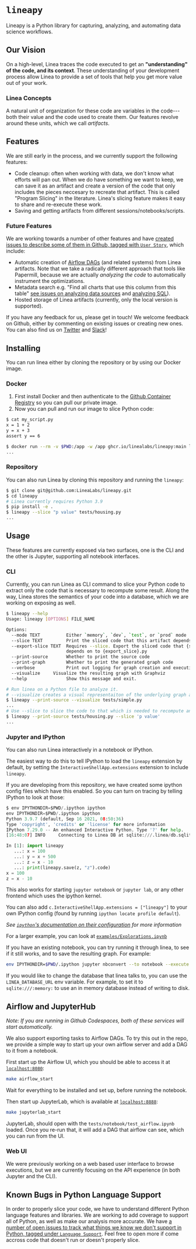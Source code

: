 # `lineapy`

Lineapy is a Python library for capturing, analyzing, and automating data science workflows.

## Our Vision

On a high-level, Linea traces the code executed to get an **"understanding" of the code, and its context**. These understanding of your development process allow Linea to provide a set of tools that help you get more value out of your work.

### Linea Concepts

A natural unit of organization for these code are variables in the code---both their value and the code used to create them. Our features revolve around these units, which we call _artifacts_.

## Features

We are still early in the process, and we currently support the following features:

- Code cleanup: often when working with data, we don't know what efforts will pan out. When we do have something we want to keep, we can save it as an artifact and create a version of the code that only includes the pieces neccesary to recreate that artifact. This is called "Program Slicing" in the literature. Linea's slicing feature makes it easy to share and re-execute these work.
- Saving and getting artifacts from different sessions/notebooks/scripts.

### Future Features

We are working towards a number of other features and have [created issues to describe some of them in Github, tagged with `User Story`](https://github.com/LineaLabs/lineapy/labels/User%20Story), which include:

- Automatic creation of [Airflow DAGs](https://github.com/LineaLabs/lineapy/issues/236) (and related systems) from Linea artifacts. Note that we take a radically different approach that tools like Papermill, because we are actually _analyzing the code_ to automatically instrument the optimizations.
- Metadata search e.g. "Find all charts that use this column from this table" [see issues on analyzing data sources](https://github.com/LineaLabs/lineapy/issues/22) and [analyzing SQL](https://github.com/LineaLabs/lineapy/issues/272)).
- Hosted storage of Linea artifacts (currently, only the local version is supported).

If you have any feedback for us, please get in touch! We welcome feedback on Github, either by commenting on existing issues or creating new ones. You can also find us on [Twitter](https://twitter.com/linealabs) and [Slack](https://lineacommunity.slack.com/)!

## Installing

You can run linea either by cloning the repository or by using our Docker image.

### Docker

1. First install Docker and then authenticate to the [Github Container Registry](https://docs.github.com/en/packages/working-with-a-github-packages-registry/working-with-the-container-registry#authenticating-to-the-container-registry)
   so you can pull our private image.
2. Now you can pull and run our image to slice Python code:

```bash
$ cat my_script.py
x = 1 + 2
y = x + 3
assert y == 6

$ docker run --rm -v $PWD:/app -w /app ghcr.io/linealabs/lineapy:main lineapy my_script.py --print-graph
...
```

### Repository

You can also run Linea by cloning this repository and running the `lineapy`:

```bash
$ git clone git@github.com:LineaLabs/lineapy.git
$ cd lineapy
# Linea currently requires Python 3.9
$ pip install -e .
$ lineapy --slice "p value" tests/housing.py
...
```

## Usage

These features are currently exposed via two surfaces, one is the CLI and the other is Jupyter, supporting all notebook interfaces.

### CLI

Currently, you can run Linea as CLI command to slice your Python code to extract
only the code that is necessary to recompute some result. Along the way, Linea
stores the semantics of your code into a database, which we are working on exposing
as well.

```bash
$ lineapy --help
Usage: lineapy [OPTIONS] FILE_NAME

Options:
  --mode TEXT          Either `memory`, `dev`, `test`, or `prod` mode
  --slice TEXT         Print the sliced code that this artifact depends on
  --export-slice TEXT  Requires --slice. Export the sliced code that {slice}
                       depends on to {export_slice}.py
  --print-source       Whether to print the source code
  --print-graph        Whether to print the generated graph code
  --verbose            Print out logging for graph creation and execution
  --visualize     Visualize the resulting graph with Graphviz
  --help               Show this message and exit.

# Run linea on a Python file to analyze it.
# --visualize creates a visual representaiton of the underlying graph and displays it
$ lineapy --print-source --visualize tests/simple.py
...
# Use --slice to slice the code to that which is needed to recompute an artifact
$ lineapy --print-source tests/housing.py --slice 'p value'
...
```

### Jupyter and IPython

You can also run Linea interactively in a notebook or IPython.

The easiest way to do this to tell IPython to load the `lineapy` extension
by default, by setting the `InteractiveShellApp.extensions` extension to include
`lineapy`.

If you are developing from this repository, we have created some ipython config files
which have this enabled. So you can turn on tracing by telling IPython to look
at those:

```python
$ env IPYTHONDIR=$PWD/.ipython ipython
env IPYTHONDIR=$PWD/.ipython ipython
Python 3.9.7 (default, Sep 16 2021, 08:50:36)
Type 'copyright', 'credits' or 'license' for more information
IPython 7.29.0 -- An enhanced Interactive Python. Type '?' for help.
[16:48:07] INFO     Connecting to Linea DB at sqlite:///.linea/db.sqlite

In [1]: import lineapy
   ...: x = 100
   ...: y = x + 500
   ...: z = x - 10
   ...: print(lineapy.save(z, "z").code)
x = 100
z = x - 10
```

This also works for starting `jupyter notebook` or `jupyter lab`, or any other
frontend which uses the ipython kernel.

You can also add `c.InteractiveShellApp.extensions = ["lineapy"]`
to your own IPython config (found by running `ipython locate profile default`).

_See [`ipython`'s documentation on their configuration](https://ipython.readthedocs.io/en/stable/config/intro.html) for more information_

For a larger example, you can look at [`examples/Explorations.ipynb`](./examples/Explorations.ipynb)

If you have an existing notebook, you can try running it through linea, to see if it
still works, and to save the resulting graph. For example:

```bash
env IPYTHONDIR=$PWD/.ipython jupyter nbconvert --to notebook --execute examples/Explorations.ipynb --inplace --allow-errors
```

If you would like to change the database that linea talks to, you can use the
`LINEA_DATABASE_URL` env variable. For example, to set it to `sqlite:///:memory:`
to use an in memory database instead of writing to disk.

## Airflow and JupyterHub

_Note: If you are running in Github Codespaces, both of these services will start automatically._

We also support exporting tasks to Airflow DAGs. To try this out in the repo,
we provide a simple way to start up your own airflow server and add a DAG to
it from a notebook.

First start up the Airflow UI, which you should be able to access it at [`localhost:8080`](http://localhost:8080):

```bash
make airflow_start
```

Wait for everything to be installed and set up, before running the notebook.

Then start up JupyterLab, which is available at [`localhost:8888`](http://localhost:8888):

```bash
make jupyterlab_start
```

JupyterLab, should open with the `tests/notebook/test_airflow.ipynb` loaded.
Once you re-run that, it will add a DAG that airflow can see, which you can run from the UI.

### Web UI

We were previously working on a web based user interface to browse executions, but we are currently focusing on the API experience (in both Jupyter and the CLI).

## Known Bugs in Python Language Support

In order to properly slice your code, we have to understand different Python language features and libraries. We are working to add coverage to support all of Python, as well as make our analysis more accurate. We have [a number of open issues to track what things we know we don't support in Python, tagged under `Language Support`](https://github.com/LineaLabs/lineapy/labels/Language%20Support). Feel free to open more if come accross code that doesn't run or doesn't properly slice.
